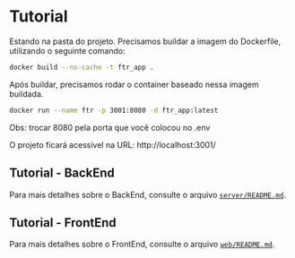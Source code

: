 # Tutorial

Estando na pasta do projeto. Precisamos buildar a imagem do Dockerfile, utilizando o seguinte comando:

```bash
docker build --no-cache -t ftr_app .
```

Após buildar, precisamos rodar o container baseado nessa imagem buildada.

```bash
docker run --name ftr -p 3001:8080 -d ftr_app:latest
```

Obs: trocar 8080 pela porta que você colocou no .env

O projeto ficará acessível na URL: http://localhost:3001/

## Tutorial - BackEnd

Para mais detalhes sobre o BackEnd, consulte o arquivo [`server/README.md`](server/README.md).

## Tutorial - FrontEnd

Para mais detalhes sobre o FrontEnd, consulte o arquivo [`web/README.md`](web/README.md).
